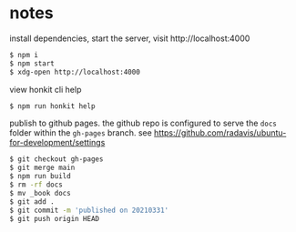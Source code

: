 # notes

install dependencies, start the server, visit http://localhost:4000

```bash
$ npm i
$ npm start
$ xdg-open http://localhost:4000
```

view honkit cli help

```bash
$ npm run honkit help
```

publish to github pages. the github repo is configured to serve the `docs`
folder within the `gh-pages` branch.
see https://github.com/radavis/ubuntu-for-development/settings

```bash
$ git checkout gh-pages
$ git merge main
$ npm run build
$ rm -rf docs
$ mv _book docs
$ git add .
$ git commit -m 'published on 20210331'
$ git push origin HEAD
```
